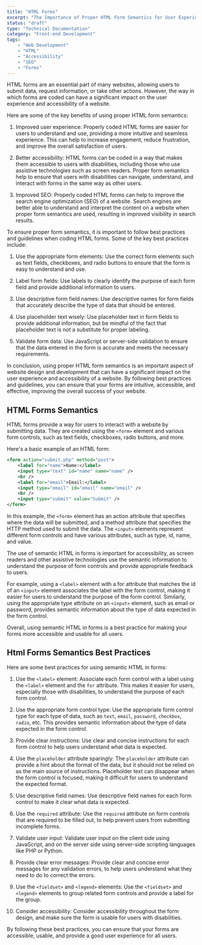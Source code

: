 ```yaml
---
title: "HTML Forms"
excerpt: "The Importance of Proper HTML Form Semantics for User Experience and Accessibility"
status: "draft"
type: "Technical Documentation"
category: "Front-end Development"
tags:
    - "Web Development"
    - "HTML"
    - "Accessibility"
    - "SEO"
    - "Forms"
---
```


HTML forms are an essential part of many websites, allowing users to submit data, request information, or take other actions. However, the way in which forms are coded can have a significant impact on the user experience and accessibility of a website.

Here are some of the key benefits of using proper HTML form semantics:

1. Improved user experience: Properly coded HTML forms are easier for users to understand and use, providing a more intuitive and seamless experience. This can help to increase engagement, reduce frustration, and improve the overall satisfaction of users.

2. Better accessibility: HTML forms can be coded in a way that makes them accessible to users with disabilities, including those who use assistive technologies such as screen readers. Proper form semantics help to ensure that users with disabilities can navigate, understand, and interact with forms in the same way as other users.

3. Improved SEO: Properly coded HTML forms can help to improve the search engine optimization (SEO) of a website. Search engines are better able to understand and interpret the content on a website when proper form semantics are used, resulting in improved visibility in search results.

To ensure proper form semantics, it is important to follow best practices and guidelines when coding HTML forms. Some of the key best practices include:

1. Use the appropriate form elements: Use the correct form elements such as text fields, checkboxes, and radio buttons to ensure that the form is easy to understand and use.

2. Label form fields: Use labels to clearly identify the purpose of each form field and provide additional information to users.

3. Use descriptive form field names: Use descriptive names for form fields that accurately describe the type of data that should be entered.

4. Use placeholder text wisely: Use placeholder text in form fields to provide additional information, but be mindful of the fact that placeholder text is not a substitute for proper labeling.

5. Validate form data: Use JavaScript or server-side validation to ensure that the data entered in the form is accurate and meets the necessary requirements.

In conclusion, using proper HTML form semantics is an important aspect of website design and development that can have a significant impact on the user experience and accessibility of a website. By following best practices and guidelines, you can ensure that your forms are intuitive, accessible, and effective, improving the overall success of your website.

## HTML Forms Semantics

HTML forms provide a way for users to interact with a website by submitting data. They are created using the `<form>` element and various form controls, such as text fields, checkboxes, radio buttons, and more.

Here's a basic example of an HTML form:

```xml
<form action="submit.php" method="post">
    <label for="name">Name:</label>
    <input type="text" id="name" name="name" />
    <br />
    <label for="email">Email:</label>
    <input type="email" id="email" name="email" />
    <br />
    <input type="submit" value="Submit" />
</form>
```

In this example, the `<form>` element has an action attribute that specifies where the data will be submitted, and a method attribute that specifies the HTTP method used to submit the data. The `<input>` elements represent different form controls and have various attributes, such as type, id, name, and value.

The use of semantic HTML in forms is important for accessibility, as screen readers and other assistive technologies use the semantic information to understand the purpose of form controls and provide appropriate feedback to users.

For example, using a `<label>` element with a for attribute that matches the id of an `<input>` element associates the label with the form control, making it easier for users to understand the purpose of the form control. Similarly, using the appropriate type attribute on an `<input>` element, such as email or password, provides semantic information about the type of data expected in the form control.

Overall, using semantic HTML in forms is a best practice for making your forms more accessible and usable for all users.

## Html Forms Semantics Best Practices

Here are some best practices for using semantic HTML in forms:

1. Use the `<label>` element: Associate each form control with a label using the `<label>` element and the `for` attribute. This makes it easier for users, especially those with disabilities, to understand the purpose of each form control.

2. Use the appropriate form control type: Use the appropriate form control type for each type of data, such as `text`, `email`, `password`, `checkbox`, `radio`, etc. This provides semantic information about the type of data expected in the form control.

3. Provide clear instructions: Use clear and concise instructions for each form control to help users understand what data is expected.

4. Use the `placeholder` attribute sparingly: The `placeholder` attribute can provide a hint about the format of the data, but it should not be relied on as the main source of instructions. Placeholder text can disappear when the form control is focused, making it difficult for users to understand the expected format.

5. Use descriptive field names: Use descriptive field names for each form control to make it clear what data is expected.

6. Use the `required` attribute: Use the `required` attribute on form controls that are required to be filled out, to help prevent users from submitting incomplete forms.

7. Validate user input: Validate user input on the client side using JavaScript, and on the server side using server-side scripting languages like PHP or Python.

8. Provide clear error messages: Provide clear and concise error messages for any validation errors, to help users understand what they need to do to correct the errors.

9. Use the `<fieldset>` and `<legend>` elements: Use the `<fieldset>` and `<legend>` elements to group related form controls and provide a label for the group.

10. Consider accessibility: Consider accessibility throughout the form design, and make sure the form is usable for users with disabilities.

By following these best practices, you can ensure that your forms are accessible, usable, and provide a good user experience for all users.

